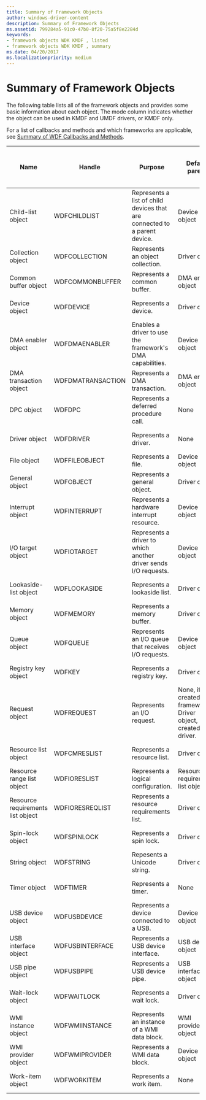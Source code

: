 ```yaml
---
title: Summary of Framework Objects
author: windows-driver-content
description: Summary of Framework Objects
ms.assetid: 799284a5-91c0-47b0-8f20-75a5f8e2284d
keywords:
- framework objects WDK KMDF , listed
- framework objects WDK KMDF , summary
ms.date: 04/20/2017
ms.localizationpriority: medium
---
```


# Summary of Framework Objects


The following table lists all of the framework objects and provides some basic information about each object. The mode column indicates whether the object can be used in KMDF and UMDF drivers, or KMDF only.

For a list of callbacks and methods and which frameworks are applicable, see [Summary of WDF Callbacks and Methods](https://msdn.microsoft.com/library/windows/hardware/dn265591).

|Name|Handle|Purpose|Default parent|Can driver override default parent?|Mode|Reference|
|--- |--- |--- |--- |--- |--- |--- |
|Child-list object|WDFCHILDLIST|Represents a list of child devices that are connected to a parent device.|Device object|No|KM|[WDF Child-List Object Reference](https://msdn.microsoft.com/library/windows/hardware/dn265624)|
|Collection object|WDFCOLLECTION|Represents an object collection.|Driver object|Yes|KM/UM|[WDF Collection Object Reference](https://msdn.microsoft.com/library/windows/hardware/dn265626)|
|Common buffer object|WDFCOMMONBUFFER|Represents a common buffer.|DMA enabler object|No|KM|[WDF Common Buffer Object Reference](https://msdn.microsoft.com/library/windows/hardware/dn265627)|
|Device object|WDFDEVICE|Represents a device.|Driver object|No|KM/UM|[WDF Device Object Reference](https://msdn.microsoft.com/library/windows/hardware/dn265631)|
|DMA enabler object|WDFDMAENABLER|Enables a driver to use the framework's DMA capabilities.|Device object|Yes|KM|[WDF DMA Object Reference](https://msdn.microsoft.com/library/windows/hardware/dn265634)|
|DMA transaction object|WDFDMATRANSACTION|Represents a DMA transaction.|DMA enabler object|No|KM|[WDF DMA Object Reference](https://msdn.microsoft.com/library/windows/hardware/dn265634)|
|DPC object|WDFDPC|Represents a deferred procedure call.|None|Yes|KM|[WDF DPC Object Reference](https://msdn.microsoft.com/library/windows/hardware/dn265635)|
|Driver object|WDFDRIVER|Represents a driver.|None|No|KM/UM|[WDF Driver Object Reference](https://msdn.microsoft.com/library/windows/hardware/dn265636)|
|File object|WDFFILEOBJECT|Represents a file.|Device object|No|KM/UM|[WDF File Object Reference](https://msdn.microsoft.com/library/windows/hardware/dn265638)|
|General object|WDFOBJECT|Represents a general object.|Driver object|Yes|KM/UM|[WDF General Object Reference](https://msdn.microsoft.com/library/windows/hardware/dn265639)|
|Interrupt object|WDFINTERRUPT|Represents a hardware interrupt resource.|Device object|Yes|KM/UM|[WDF Interrupt Object Reference](https://msdn.microsoft.com/library/windows/hardware/dn265640)|
|I/O target object|WDFIOTARGET|Represents a driver to which another driver sends I/O requests.|Device object|Yes|KM/UM|[WDF I/O Target Object Reference](https://msdn.microsoft.com/library/windows/hardware/dn265644)|
|Lookaside-list object|WDFLOOKASIDE|Represents a lookaside list.|Driver object|Yes|KM|[WDF Memory Object Reference](https://msdn.microsoft.com/library/windows/hardware/dn265645)|
|Memory object|WDFMEMORY|Represents a memory buffer.|Driver object|Yes|KM/UM|[WDF Memory Object Reference](https://msdn.microsoft.com/library/windows/hardware/dn265645)|
|Queue object|WDFQUEUE|Represents an I/O queue that receives I/O requests.|Device object|Yes|KM/UM|[WDF Queue Object Reference](https://msdn.microsoft.com/library/windows/hardware/dn265647)|
|Registry key object|WDFKEY|Represents a registry key.|Driver object|Yes|KM/UM|[WDF Registry Key Object Reference](https://msdn.microsoft.com/library/windows/hardware/dn265663)|
|Request object|WDFREQUEST|Represents an I/O request.|None, if created by framework. Driver object, if created by driver.|Yes, if created by driver.|KM/UM|[WDF Request Object Reference](https://msdn.microsoft.com/library/windows/hardware/dn265664)|
|Resource list object|WDFCMRESLIST|Represents a resource list.|Driver object|No|KM/UM|[WDF Resource Object Reference](https://msdn.microsoft.com/library/windows/hardware/dn265665)|
|Resource range list object|WDFIORESLIST|Represents a logical configuration.|Resource requirements list object|No|KM|[WDF Resource Object Reference](https://msdn.microsoft.com/library/windows/hardware/dn265665)|
|Resource requirements list object|WDFIORESREQLIST|Represents a resource requirements list.|Driver object|No|KM|[WDF Resource Object Reference](https://msdn.microsoft.com/library/windows/hardware/dn265665)|
|Spin-lock object|WDFSPINLOCK|Represents a spin lock.|Driver object|Yes|KM/UM|[WDF Synchronization Methods](https://msdn.microsoft.com/library/windows/hardware/dn265669)|
|String object|WDFSTRING|Repesents a Unicode string.|Driver object|Yes|KM/UM|[WDF String Object Reference](https://msdn.microsoft.com/library/windows/hardware/dn265667)|
|Timer object|WDFTIMER|Represents a timer.|None|Yes|KM/UM|[WDF Timer Object Reference](https://msdn.microsoft.com/library/windows/hardware/dn265670)|
|USB device object|WDFUSBDEVICE|Represents a device connected to a USB.|Device object|No|KM/UM|[WDF USB Reference](https://msdn.microsoft.com/library/windows/hardware/dn265671)|
|USB interface object|WDFUSBINTERFACE|Represents a USB device interface.|USB device object|No|KM/UM|[WDF USB Reference](https://msdn.microsoft.com/library/windows/hardware/dn265671)|
|USB pipe object|WDFUSBPIPE|Represents a USB device pipe.|USB interface object|No|KM/UM|[WDF USB Reference](https://msdn.microsoft.com/library/windows/hardware/dn265671)|
|Wait-lock object|WDFWAITLOCK|Represents a wait lock.|Driver object|Yes|KM/UM|[WDF Synchronization Methods](https://msdn.microsoft.com/library/windows/hardware/dn265669)|
|WMI instance object|WDFWMIINSTANCE|Represents an instance of a WMI data block.|WMI provider object|No|KM|[WDF WMI Reference](https://msdn.microsoft.com/library/windows/hardware/dn265672)|
|WMI provider object|WDFWMIPROVIDER|Represents a WMI data block.|Device object|No|KM|[WDF WMI Reference](https://msdn.microsoft.com/library/windows/hardware/dn265672)|
|Work-item object|WDFWORKITEM|Represents a work item.|None|Yes|KM/UM|[WDF Work-Item Object Reference](https://msdn.microsoft.com/library/windows/hardware/dn265673)|


 

 

 





